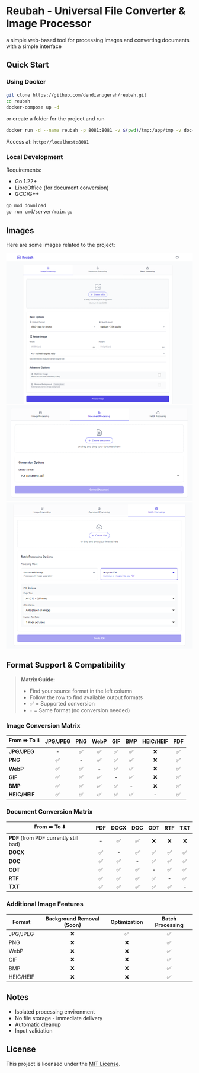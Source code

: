 # Reubah - Universal File Converter & Image Processor

a simple web-based tool for processing images and converting documents with a simple interface

## Quick Start

### Using Docker
```bash
git clone https://github.com/dendianugerah/reubah.git
cd reubah
docker-compose up -d
```
or create a folder for the project and run
```bash
docker run -d --name reubah -p 8081:8081 -v $(pwd)/tmp:/app/tmp -v doc-temp:/tmp -e PORT=8081 --restart unless-stopped ghcr.io/dendianugerah/reubah:latest
```
Access at: `http://localhost:8081`

### Local Development
Requirements:
- Go 1.22+
- LibreOffice (for document conversion)
- GCC/G++

```bash
go mod download
go run cmd/server/main.go
```

## Images

Here are some images related to the project:

![Home](static/assets/home.png)
![Document Processing](static/assets/document.png)
![Merge](static/assets/merge.png)

## Format Support & Compatibility

> **Matrix Guide:**
> - Find your source format in the left column
> - Follow the row to find available output formats
> - ✅ = Supported conversion
> - `-` = Same format (no conversion needed)

### Image Conversion Matrix

| From ➡️ To ⬇️ | JPG/JPEG | PNG | WebP | GIF | BMP | HEIC/HEIF | PDF |
|--------------|:---:|:---:|:----:|:---:|:---:|:---:| :---: |
| **JPG/JPEG** | -   | ✅  | ✅   | ✅  | ✅ | ❌ | ✅   |
| **PNG**      | ✅  | -   | ✅   | ✅  | ✅  | ❌ | ✅  |
| **WebP**     | ✅  | ✅  | -    | ✅  | ✅  | ❌ | ✅  |
| **GIF**      | ✅  | ✅  | ✅   | -   | ✅  | ❌ | ✅  |
| **BMP**      | ✅  | ✅  | ✅   | ✅  | -   | ❌| ✅   |
| **HEIC/HEIF**| ✅  | ✅  | ✅   | ✅  | ✅  | - | ✅   |

### Document Conversion Matrix

| From ➡️ To ⬇️ | PDF | DOCX | DOC | ODT | RTF | TXT |
|--------------|:---:|:----:|:---:|:---:|:---:|:---:|
| **PDF** (from PDF currently still bad)     | -   | ✅   | ✅  | ❌  | ❌  | ❌  |
| **DOCX**     | ✅  | -    | ✅  | ✅  | ✅  | ✅  |
| **DOC**      | ✅  | ✅   | -   | ✅  | ✅  | ✅  |
| **ODT**      | ✅  | ✅   | ✅  | -   | ✅  | ✅  |
| **RTF**      | ✅  | ✅   | ✅  | ✅  | -   | ✅  |
| **TXT**      | ✅  | ✅   | ✅  | ✅  | ✅  | -   |

### Additional Image Features

| Format | Background Removal (Soon) | Optimization | Batch Processing |
|--------|:-----------------:|:------------:|:---------------:|
| JPG/JPEG | ❌              | ✅           | ✅              |
| PNG    | ❌                | ❌           | ✅              |
| WebP   | ❌                | ❌           | ✅              |
| GIF    | ❌                | ❌           | ✅              |
| BMP    | ❌                | ❌           | ✅              |
| HEIC/HEIF | ❌             | ❌           | ✅              |

## Notes

- Isolated processing environment
- No file storage - immediate delivery
- Automatic cleanup
- Input validation

## License
This project is licensed under the [MIT License](LICENSE).